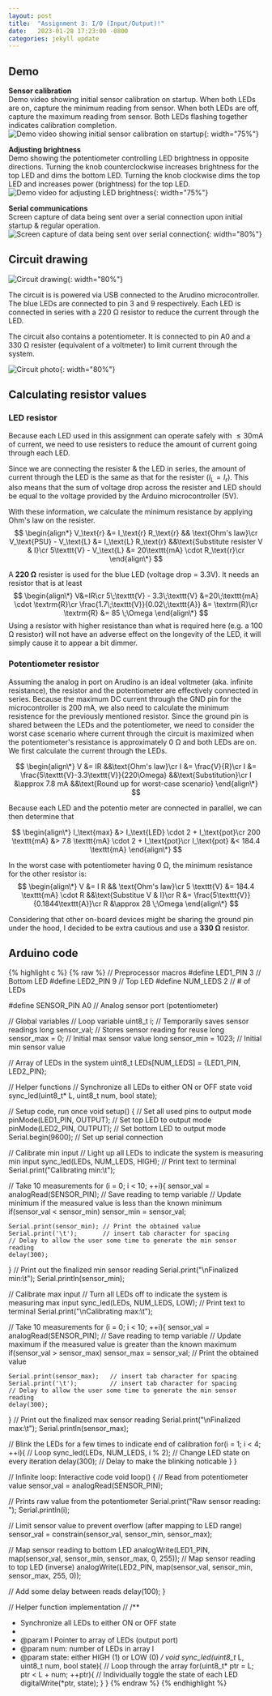 ```yaml
---
layout: post
title:  "Assignment 3: I/O (Input/Output)!"
date:   2023-01-28 17:23:00 -0800
categories: jekyll update
---
```


## Demo
**Sensor calibration**  
Demo video showing initial sensor calibration on startup. When both LEDs are on, capture the minimum reading from sensor. When both LEDs are off, capture the maximum reading from sensor. Both LEDs flashing together indicates calibration completion.  
![Demo video showing initial sensor calibration on startup]({{site.baseurl}}/assets/hw3_calib.gif){: width="75%"}


**Adjusting brightness**  
Demo showing the potentiometer controlling LED brightness in opposite directions. Turning the knob counterclockwise increases brightness for the top LED and dims the bottom LED. Turning the knob clockwise dims the top LED and increases power (brightness) for the top LED.  
![Demo video for adjusting LED brightness]({{site.baseurl}}/assets/hw3_adjust.gif){: width="75%"}

**Serial communications**  
Screen capture of data being sent over a serial connection upon initial startup & regular operation.  
![Screen capture of data being sent over serial connection]({{site.baseurl}}/assets/hw3_terminal.gif){: width="80%"}

## Circuit drawing
![Circuit drawing]({{site.baseurl}}/assets/hw3_circuit.png){: width="80%"}

The circuit is is powered via USB connected to the Arudino microcontroller. The blue LEDs are connected to pin 3 and 9 respectively. Each LED is connected in series with a 220 Ω resistor to reduce the current through the LED.

The circuit also contains a potentiometer. It is connected to pin A0 and a 330 Ω resister (equivalent of a voltmeter) to limit current through the system.


![Circuit photo]({{site.baseurl}}/assets/hw3_circuit_photo.png){: width="80%"}


## Calculating resistor values

### LED resistor

Because each LED used in this assignment can operate safely with $\leq 30 \text{mA}$ of current, we need to use resisters to reduce the amount of current going through each LED.

Since we are connecting the resister & the LED in series, the amount of current through the LED is the same as that for the resister ($I_\text{L} = I_\text{r}$). This also means that the sum of voltage drop across the resister and LED should be equal to the voltage provided by the Arduino microcontroller (5V).

With these information, we calculate the minimum resistance by applying Ohm's law on the resister.
$$
\begin{align*}
  V_\text{r} &= I_\text{r} R_\text{r} && \text{Ohm's law}\cr
  V_\text{PSU} - V_\text{L} &= I_\text{L} R_\text{r} &&\text{Substitute resister V & I}\cr
  5\texttt{V} - V_\text{L} &= 20\texttt{mA} \cdot R_\text{r}\cr
\end{align\*}
$$

A **220 Ω** resister is used for the blue LED (voltage drop = 3.3V). It needs an resistor that is at least
$$
\begin{align\*}
    V&=IR\cr
    5\;\texttt{V} - 3.3\;\texttt{V} &=20\;\texttt{mA} \cdot \textrm{R}\cr
    \frac{1.7\;\texttt{V}}{0.02\;\texttt{A}} &= \textrm{R}\cr
    \textrm{R} &= 85 \;\Omega
\end{align\*}
$$
Using a resistor with higher resistance than what is required here (e.g. a 100 Ω resistor) will not have an adverse effect on the longevity of the LED, it will simply cause it to appear a bit dimmer.

### Potentiometer resistor
Assuming the analog in port on Arudino is an ideal voltmeter (aka. infinite resistance), the resistor and the potentiometer are effectively connected in series. Because the maximum DC current through the GND pin for the microcontroller is 200 mA, we also need to calculate the minimum resistence for the previously mentioned resistor. Since the ground pin is shared between the LEDs and the potentiometer, we need to consider the worst case scenario where current through the circuit is maximized when the potentiometer's resistance is approximately 0 Ω and both LEDs are on. We first calculate the current through the LEDs. 

$$
\begin{align\*}
  V &= IR &&\text{Ohm's law}\cr
  I &= \frac{V}{R}\cr
  I &= \frac{5\texttt{V}-3.3\texttt{V}}{220\Omega} &&\text{Substitution}\cr
  I &\approx 7.8 mA &&\text{Round up for worst-case scenario}
\end{align\*}
$$

Because each LED and the potentio meter are connected in parallel, we can then determine that

$$
\begin{align\*}
  I_\text{max} &> I_\text{LED} \cdot 2 + I_\text{pot}\cr
  200 \texttt{mA} &> 7.8 \texttt{mA} \cdot 2 + I_\text{pot}\cr
  I_\text{pot} &< 184.4 \texttt{mA}
\end{align\*}
$$

In the worst case with potentiometer having 0 Ω, the minimum resistance for the other resistor is:
$$
\begin{align\*}
   V &= I R && \text{Ohm's law}\cr
   5 \texttt{V} &= 184.4 \texttt{mA} \cdot R &&\text{Substitue V & I}\cr
   R &= \frac{5\texttt{V}}{0.1844\texttt{A}}\cr
   R &\approx 28 \;\Omega
\end{align\*}
$$

Considering that other on-board devices might be sharing the ground pin under the hood, I decided to be extra cautious and use a **330 Ω**  resistor.

## Arduino code
{% highlight c %}
{% raw %}
// Preprocessor macros
#define LED1_PIN 3  // Bottom LED
#define LED2_PIN 9  // Top LED
#define NUM_LEDS 2  // # of LEDs

#define SENSOR_PIN A0 // Analog sensor port (potentiometer)


// Global variables
// Loop variable
uint8_t i;
// Temporarily saves sensor readings
long sensor_val;
// Stores sensor reading for reuse
long sensor_max = 0;    // Initial max sensor value
long sensor_min = 1023; // Initial min sensor value

// Array of LEDs in the system
uint8_t LEDs[NUM_LEDS] = {LED1_PIN, LED2_PIN};


// Helper functions
// Synchronize all LEDs to either ON or OFF state
void sync_led(uint8_t* L, uint8_t num, bool state);


// Setup code, run once
void setup() {
  // Set all used pins to output mode
  pinMode(LED1_PIN, OUTPUT);  // Set top LED to output mode
  pinMode(LED2_PIN, OUTPUT);  // Set bottom LED to output mode
  Serial.begin(9600);         // Set up serial connection

  // Calibrate min input
  // Light up all LEDs to indicate the system is measuring min input
  sync_led(LEDs, NUM_LEDS, HIGH);
  // Print text to terminal
  Serial.print("Calibrating min:\t");

  // Take 10 measurements
  for (i = 0; i < 10; ++i){
    sensor_val = analogRead(SENSOR_PIN);  // Save reading to temp variable
    // Update minimum if the measured value is less than the known minimum
    if(sensor_val < sensor_min)
      sensor_min = sensor_val;
    
    Serial.print(sensor_min); // Print the obtained value
    Serial.print('\t');       // insert tab character for spacing
    // Delay to allow the user some time to generate the min sensor reading
    delay(300);
  }
  // Print out the finalized min sensor reading
  Serial.print("\nFinalized min:\t");
  Serial.println(sensor_min);

  // Calibrate max input
  // Turn all LEDs off to indicate the system is measuring max input
  sync_led(LEDs, NUM_LEDS, LOW);
  // Print text to terminal
  Serial.print("\nCalibrating max:\t");

  // Take 10 measurements
  for (i = 0; i < 10; ++i){
    sensor_val = analogRead(SENSOR_PIN);    // Save reading to temp variable
    // Update maximum if the measured value is greater than the known maximum
    if(sensor_val > sensor_max)
      sensor_max = sensor_val;  // Print the obtained value
    
    Serial.print(sensor_max);   // insert tab character for spacing
    Serial.print('\t');         // insert tab character for spacing
    // Delay to allow the user some time to generate the min sensor reading
    delay(300);
  }
  // Print out the finalized max sensor reading
  Serial.print("\nFinalized max:\t");
  Serial.println(sensor_max);

  // Blink the LEDs for a few times to indicate end of calibration
  for(i = 1; i < 4; ++i){ // Loop
    sync_led(LEDs, NUM_LEDS, i % 2);  // Change LED state on every iteration
    delay(300); // Delay to make the blinking noticable
  }
}

// Infinite loop: Interactive code
void loop() {
  // Read from potentiometer value
  sensor_val = analogRead(SENSOR_PIN);

  // Prints raw value from the potentiometer
  Serial.print("Raw sensor reading: ");
  Serial.println(i);

  // Limit sensor value to prevent overflow (after mapping to LED range)
  sensor_val = constrain(sensor_val, sensor_min, sensor_max);

  // Map sensor reading to bottom LED
  analogWrite(LED1_PIN, map(sensor_val, sensor_min, sensor_max, 0, 255));
  // Map sensor reading to top LED (inverse)
  analogWrite(LED2_PIN, map(sensor_val, sensor_min, sensor_max, 255, 0));
  
  // Add some delay between reads
  delay(100);
}


// Helper function implementation
// 
/**
 * Synchronize all LEDs to either ON or OFF state
 * 
 * @param l Pointer to array of LEDs (output port)
 * @param num: number of LEDs in array l
 * @param state: either HIGH (1) or LOW (0)
*/
void sync_led(uint8_t* L, uint8_t num, bool state){
  // Loop through the array
  for(uint8_t* ptr = L; ptr < L + num; ++ptr){
    // Individually toggle the state of each LED
    digitalWrite(*ptr, state);
  }
}
{% endraw %}
{% endhighlight %}